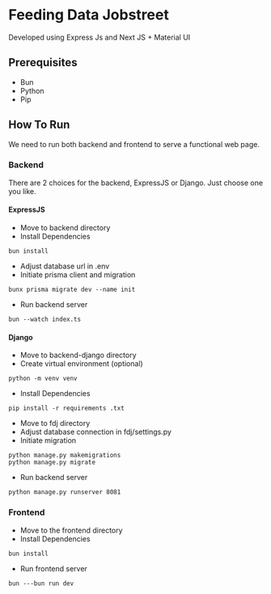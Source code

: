 # Feeding Data Jobstreet
Developed using Express Js and Next JS + Material UI

## Prerequisites
- Bun
- Python
- Pip

## How To Run
We need to run both backend and frontend to serve a functional web page.

### Backend
There are 2 choices for the backend, ExpressJS or Django. Just choose one you like.
#### ExpressJS
- Move to backend directory
- Install Dependencies
```
bun install
```
- Adjust database url in .env
- Initiate prisma client and migration
```
bunx prisma migrate dev --name init
```
- Run backend server
```
bun --watch index.ts
```
#### Django
- Move to backend-django directory
- Create virtual environment (optional)
```
python -m venv venv
```
- Install Dependencies
```
pip install -r requirements .txt
```
- Move to fdj directory
- Adjust database connection in fdj/settings.py
- Initiate migration
```
python manage.py makemigrations
python manage.py migrate
```
- Run backend server
```
python manage.py runserver 8081
```

### Frontend
- Move to the frontend directory
- Install Dependencies
```
bun install
```
- Run frontend server
```
bun ---bun run dev
```
